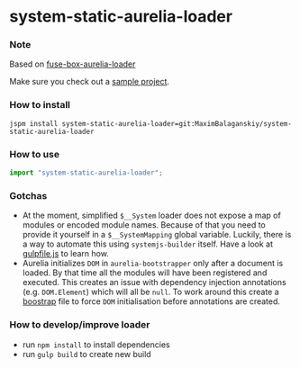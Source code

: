 # system-static-aurelia-loader


### Note

Based on [fuse-box-aurelia-loader](https://github.com/fuse-box/fuse-box-aurelia-loader)

Make sure you check out a [sample project](https://github.com/MaximBalaganskiy/system-static-aurelia-loader-sample).


### How to install

```jspm install system-static-aurelia-loader=git:MaximBalaganskiy/system-static-aurelia-loader```


### How to use

```javascript
import "system-static-aurelia-loader";
```

### Gotchas

* At the moment, simplified `$__System` loader does not expose a map of modules or encoded module names. Because of that you need to provide it yourself in a `$__SystemMapping` global variable. Luckily, there is a way to automate this using `systemjs-builder` itself. Have a look at [gulpfile.js](https://github.com/MaximBalaganskiy/system-static-aurelia-loader-sample/blob/master/gulpfile.js) to learn how. 
* Aurelia initializes `DOM` in `aurelia-bootstrapper` only after a document is loaded. By that time all the modules will have been registered and executed. This creates an issue with dependency injection annotations (e.g. `DOM.Element`) which will all be `null`. To work around this create a [boostrap](https://github.com/MaximBalaganskiy/system-static-aurelia-loader-sample/blob/master/src/bootstrap.ts) file to force `DOM` initialisation before annotations are created.

### How to develop/improve loader

* run `npm install` to install dependencies
* run `gulp build` to create new build
 
